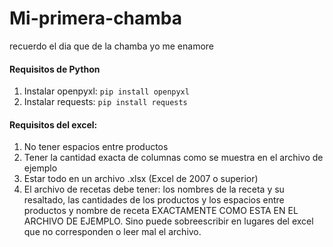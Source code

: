 # Mi-primera-chamba
recuerdo el dia que de la chamba yo me enamore

#### Requisitos de Python

1. Instalar openpyxl: `pip install openpyxl` 
2. Instalar requests: `pip install requests` 

#### Requisitos del excel:

1. No tener espacios entre productos
2. Tener la cantidad exacta de columnas como se muestra en el archivo de ejemplo
3. Estar todo en un archivo .xlsx (Excel de 2007 o superior)
4. El archivo de recetas debe tener: los nombres de la receta y su resaltado, las cantidades de los productos y los espacios entre productos y nombre de receta EXACTAMENTE COMO ESTA EN EL ARCHIVO DE EJEMPLO. Sino puede sobreescribir en lugares del excel que no corresponden o leer mal el archivo.   
